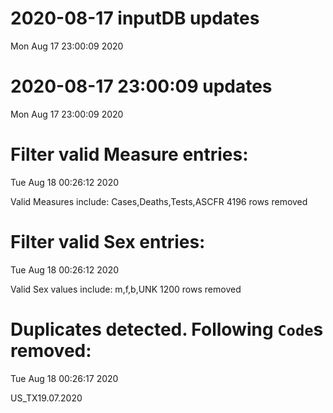 
# 2020-08-17 inputDB updates 
 Mon Aug 17 23:00:09 2020 


# 2020-08-17 23:00:09 updates 
 Mon Aug 17 23:00:09 2020 


# Filter valid Measure entries: 
 Tue Aug 18 00:26:12 2020 

Valid Measures include: Cases,Deaths,Tests,ASCFR
 4196 rows removed
# Filter valid Sex entries: 
 Tue Aug 18 00:26:12 2020 

Valid Sex values include: m,f,b,UNK
 1200 rows removed
# Duplicates detected. Following `Code`s removed: 
 Tue Aug 18 00:26:17 2020 

US_TX19.07.2020